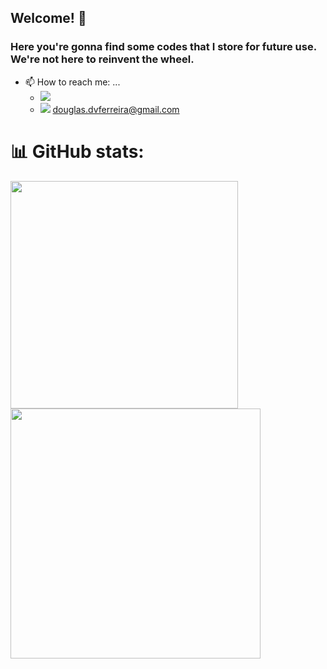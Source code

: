 ## Welcome! 👋

### Here you're gonna find some codes that I store for future use. We're not here to reinvent the wheel.

- 📫 How to reach me: ...
	- <a href="https://linkedin.com/in/douglas-vicentini"><img src="https://img.shields.io/badge/LinkedIn-0077B5?style=for-the-badge&logo=linkedin&logoColor=white"></a>
	- <a href="mailto:douglas.dvferreira@gmail.com?"><img src="https://img.shields.io/badge/gmail-%23DD0031.svg?&style=for-the-badge&logo=gmail&logoColor=white"/></a> douglas.dvferreira@gmail.com

# 📊 GitHub stats:
<img src="https://github-readme-stats-wheat-two-53.vercel.app/api?username=vfdouglas&theme=neon&hide_border=false&include_all_commits=false&count_private=false" width="364px" /><img src="https://github-readme-streak-stats.herokuapp.com/?user=lucas-macedo-dev&theme=neon&hide_border=false" width="400px"/>
